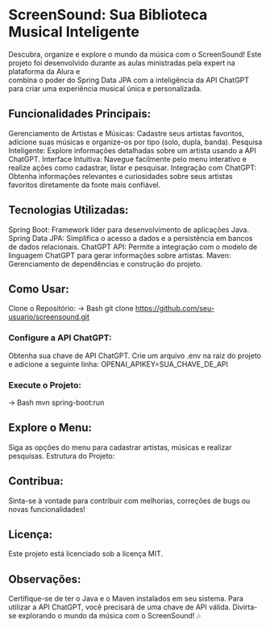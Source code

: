 # ScreenSound: Sua Biblioteca Musical Inteligente
Descubra, organize e explore o mundo da música com o ScreenSound!
Este projeto foi desenvolvido durante as aulas ministradas pela expert na plataforma da Alura e  
combina o poder do Spring Data JPA com a inteligência da API ChatGPT para criar uma experiência musical única e personalizada.

## Funcionalidades Principais:
Gerenciamento de Artistas e Músicas: Cadastre seus artistas favoritos, adicione suas músicas e organize-os por tipo (solo, dupla, banda).
Pesquisa Inteligente: Explore informações detalhadas sobre um artista usando a API ChatGPT.
Interface Intuitiva: Navegue facilmente pelo menu interativo e realize ações como cadastrar, listar e pesquisar.
Integração com ChatGPT: Obtenha informações relevantes e curiosidades sobre seus artistas favoritos diretamente da fonte mais confiável.

## Tecnologias Utilizadas:
Spring Boot: Framework líder para desenvolvimento de aplicações Java.
Spring Data JPA: Simplifica o acesso a dados e a persistência em bancos de dados relacionais.
ChatGPT API: Permite a integração com o modelo de linguagem ChatGPT para gerar informações sobre artistas.
Maven: Gerenciamento de dependências e construção do projeto.

## Como Usar:
Clone o Repositório:
-> Bash
git clone https://github.com/seu-usuario/screensound.git

### Configure a API ChatGPT:
Obtenha sua chave de API ChatGPT.
Crie um arquivo .env na raiz do projeto e adicione a seguinte linha:
OPENAI_APIKEY=SUA_CHAVE_DE_API
### Execute o Projeto:
-> Bash
mvn spring-boot:run

## Explore o Menu:
Siga as opções do menu para cadastrar artistas, músicas e realizar pesquisas.
Estrutura do Projeto:

## Contribua:
Sinta-se à vontade para contribuir com melhorias, correções de bugs ou novas funcionalidades!

## Licença:
Este projeto está licenciado sob a licença MIT.

## Observações:
Certifique-se de ter o Java e o Maven instalados em seu sistema.
Para utilizar a API ChatGPT, você precisará de uma chave de API válida.
Divirta-se explorando o mundo da música com o ScreenSound! 🎶
